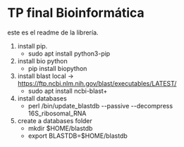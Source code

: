 # TP final Bioinformática

este es el readme de la librería.

1. install pip. 
    - sudo apt install python3-pip
2. install bio python
    - pip install biopython
3. install blast local -> https://ftp.ncbi.nlm.nih.gov/blast/executables/LATEST/
    - sudo apt install ncbi-blast+
4. install databases
    - perl /bin/update_blastdb --passive --decompress 16S_ribosomal_RNA
5. create a databases folder
    - mkdir $HOME/blastdb
    - export BLASTDB=$HOME/blastdb
